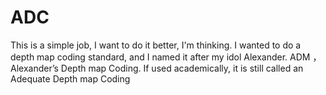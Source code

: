 # ADC

This is a simple job, I want to do it better, I'm thinking.
I wanted to do a depth map coding standard, and I named it after my idol Alexander.  ADM ， Alexander’s Depth map Coding. If used academically, it is still called an Adequate Depth map Coding
